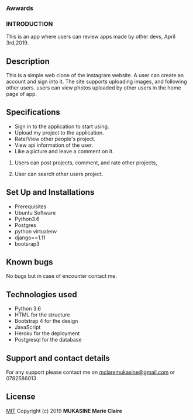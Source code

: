### Awwards

### INTRODUCTION
This is an app where users can review apps made by other devs, April 3rd,2019.


## Description

This is a simple web clone of the instagram website. A user can create an account and sign into it. The site supports uploading images, and following other users. users can view photos uploaded by other users in the home page of app.

## Specifications

* Sign in to the application to start using.
* Upload my project to the application.
* Rate/View other people's project.
* View api information of the user.
* Like a picture and leave a comment on it.

1. Users can post projects, comment, and rate other projects,

2. User can search other users project.


## Set Up and Installations
* Prerequisites
* Ubuntu Software
* Python3.6
* Postgres
* python virtualenv
* django==1.11
* bootsrap3



## Known bugs
No bugs but in case of encounter contact me.

## Technologies used
- Python 3.6
- HTML for the structure
- Bootstrap 4 for the design
- JavaScript
- Heroku for the deployment
- Postgresql for the database
## Support and contact details
 For any support please contact me on mclaremukasine@gmail.com or 0782586013


## License
[MIT](https://choosealicense.com/licenses/mit/)
Copyright (c) 2019 **MUKASINE Marie Claire**
